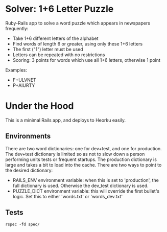 # Solver: 1+6 Letter Puzzle

Ruby-Rails app to solve a word puzzle which appears in newspapers frequently:
* Take 1+6 different letters of the alphabet
* Find words of length 6 or greater, using only these 1+6 letters
* The first ("1") letter must be used
* Letters can be repeated with no restrictions
* Scoring: 3 points for words which use all 1+6 letters, otherwise 1 point

Examples:
* F+ULVNET
* P+AIURTY

# Under the Hood

This is a minimal Rails app, and deploys to Heorku easily.

## Environments

There are two word dictionaries: one for dev+test, and one for production.  The dev+test dictionary is limited so as not to slow down a person performing units tests or frequent startups.  The production dictionary is large and takes a bit to load into the cache.  There are two ways to point to the desired dictionary:
* RAILS_ENV environment variable: when this is set to 'production', the full dictionary is used.  Otherwise the dev_test dictionary is used.
* PUZZLE_DICT environment variable: this will override the first bullet's logic.  Set this to either 'words.txt' or 'words_dev.txt'

## Tests
```
rspec -fd spec/ 
```

